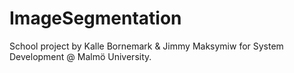 # ImageSegmentation

School project by Kalle Bornemark & Jimmy Maksymiw for System Development @ Malmö University.
